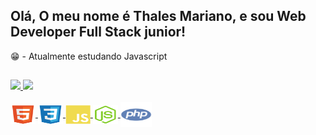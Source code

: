 ## Olá, O meu nome é Thales Mariano, e sou Web Developer Full Stack junior!

😁 - Atualmente estudando Javascript

##

<div>
  <a href="https://github.com/thalesmariano">
  <img height="180em" src="https://github-readme-stats.vercel.app/api?username=thalesmariano&show_icons=true&theme=dark&include_all_commits=true&count_private=true"/>
  <img height="180em" src="https://github-readme-stats.vercel.app/api/top-langs/?username=thalesmariano&layout=compact&langs_count=7&theme=dark"/>
</div>
 
 <div style="display: inline_block"><br>
  <img align="center" alt="Thales-HTML" height="30" width="40" src="https://raw.githubusercontent.com/devicons/devicon/master/icons/html5/html5-original.svg">
  <img align="center" alt="Thales-CSS" height="30" width="40" src="https://raw.githubusercontent.com/devicons/devicon/master/icons/css3/css3-original.svg">
  <img align="center" alt="Thales-Js" height="30" width="40" src="https://raw.githubusercontent.com/devicons/devicon/master/icons/javascript/javascript-plain.svg">
  <img align="center" alt="Thales-nodeJs" height="30" width="40" src="https://raw.githubusercontent.com/devicons/devicon/master/icons/nodejs/nodejs-original.svg">
  <img align="center" alt="Thales-php" height="40" width="50" src="https://raw.githubusercontent.com/devicons/devicon/master/icons/php/php-plain.svg">
  
</div>

 ##
